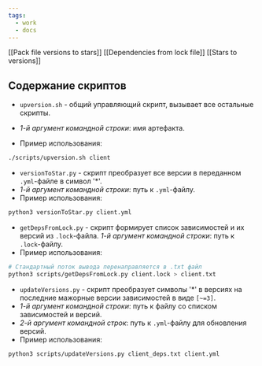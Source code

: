 ```yaml
---
tags:
  - work
  - docs
---
```

[[Pack file versions to stars]]
[[Dependencies from lock file]]
[[Stars to versions]]
## Содержание скриптов

- `upversion.sh` - общий управляющий скрипт, вызывает все остальные    скрипты. 
* *1-й аргумент командной строки*: имя артефакта. 
- Пример использования:
```bash
./scripts/upversion.sh client
```

- `versionToStar.py` - скрипт преобразует все версии в переданном `.yml`-файле в символ '\*'.
- *1-й аргумент командной строки*: путь к `.yml`-файлу.
- Пример использования:
```bash
python3 versionToStar.py client.yml
```

- `getDepsFromLock.py` - скрипт формирует список зависимостей и их версий из `.lock`-файла. *1-й аргумент командной строки*: путь к `.lock`-файлу.
- Пример использования:
```bash
# Стандартный поток вывода перенаправляется в .txt файл
python3 scripts/getDepsFromLock.py client.lock > client.txt
```

- `updateVersions.py` - скрипт преобразует символы '\*' в версиях на последние мажорные версии зависимостей в виде `[~=3]`. 
- *1-й аргумент командной строки*: путь к файлу со списком зависимостей и версий.
- *2-й аргумент командной строк*: путь к `.yml`-файлу для обновления версий.
- Пример использования:
```bash
python3 scripts/updateVersions.py client_deps.txt client.yml
```